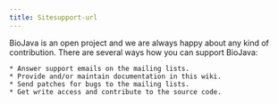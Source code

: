 ```yaml
---
title: Sitesupport-url
---
```


BioJava is an open project and we are always happy about any kind of
contribution. There are several ways how you can support BioJava:

`* Answer support emails on the mailing lists.`  
`* Provide and/or maintain documentation in this wiki.`  
`* Send patches for bugs to the mailing lists.`  
`* Get write access and contribute to the source code.`
